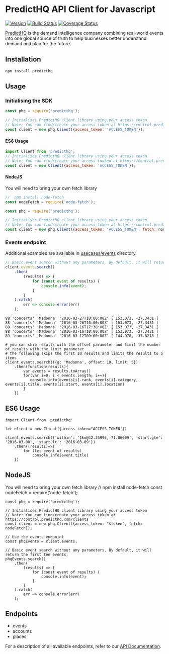 # PredictHQ API Client for Javascript

[![Version](https://badge.fury.io/js/predicthq.svg)](http://badge.fury.io/js/predicthq)
[![Build Status](https://travis-ci.org/predicthq/sdk-js.svg?branch=master)](https://travis-ci.org/predicthq/sdk-js)
[![Coverage Status](https://coveralls.io/repos/github/predicthq/sdk-js/badge.svg?branch=master)](https://coveralls.io/github/predicthq/sdk-js?branch=master)

[PredictHQ](https://www.predicthq.com/) is the demand intelligence company combining real-world events into one global source of truth to help businesses better understand demand and plan for the future.


## Installation

    npm install predicthq

## Usage

### Initialising the SDK

```javascript
const phq = require('predicthq');

// Initialises PredictHQ client library using your access token
// Note: You can find/create your access token at https://control.predicthq.com/clients
const client = new phq.Client({access_token: 'ACCESS_TOKEN'});
```

#### ES6 Usage

```javascript
import Client from 'predicthq';
// Initialises PredictHQ client library using your access token
// Note: You can find/create your access tnoken at https://control.predicthq.com/clients
const client = new Client({access_token: 'ACCESS_TOKEN'});
```

#### NodeJS

You will need to bring your own fetch library

```javascript
//  npm install node-fetch
const nodeFetch = require('node-fetch');

const phq = require('predicthq');

// Initialises PredictHQ client library using your access token
// Note: You can find/create your access token at https://control.predicthq.com/clients
const client = new phq.Client({access_token: 'ACCESS_TOKEN', fetch: nodeFetch});
```
### Events endpoint

Additional examples are available in [usecases/events](usecases/events) directory.

```javascript
// Basic event search without any parameters. By default, it will return the first ten events.
client.events.search()
    .then(
        (results) => {
            for (const event of results) {
                console.info(event);
            }
        }
    ).catch(
        err => console.error(err)
    );
```

    88 'concerts' 'Madonna' '2016-03-27T10:00:00Z' [ 153.073, -27.3431 ]
    88 'concerts' 'Madonna' '2016-03-26T10:00:00Z' [ 153.073, -27.3431 ]
    88 'concerts' 'Madonna' '2016-03-16T17:30:00Z' [ 153.073, -27.3431 ]
    88 'concerts' 'Madonna' '2016-03-16T10:00:00Z' [ 153.073, -27.3431 ]
    89 'concerts' 'Madonna' '2016-03-12T09:00:00Z' [ 144.978, -37.8218 ]

    # you can skip results with the offset parameter and limit the number of results with the limit parameter
    # the following skips the first 10 results and limits the results to 5 items
    client.events.search(({q: 'Madonna', offset: 10, limit: 5})
        .then(function(results){
            var events = results.toArray()
            for(var i=0; i < events.length; i++){
               console.info(events[i].rank, events[i].category, events[i].title, events[i].start, events[i].location)
            }
        })


## ES6 Usage

    import Client from 'predicthq'

    let client = new Client({access_token="ACCESS_TOKEN"})

    client.events.search({'within': '1km@42.35996,-71.06009', 'start.gte': '2016-03-08', 'start.lt': '2016-03-09'})
        .then((results)=>{
            for (let event of results)
                console.info(event.title)
        })


## NodeJS

You will need to bring your own fetch library
    //  npm install node-fetch
    const nodeFetch = require('node-fetch');
    
    const phq = require('predicthq');
    
    // Initialises PredictHQ client library using your access token
    // Note: You can find/create your access token at https://control.predicthq.com/clients
    const client = new phq.Client({access_token: "$token", fetch: nodeFetch});
    
    // Use the events endpoint
    const phqEvents = client.events;
    
    // Basic event search without any parameters. By default, it will return the first ten events.
    phqEvents.search()
        .then(
            (results) => {
                for (const event of results) {
                    console.info(event);
                }
            }
        ).catch(
            err => console.error(err)
        );

## Endpoints

* events
* accounts
* places


For a description of all available endpoints, refer to our [API Documentation](https://developer.predicthq.com/).
